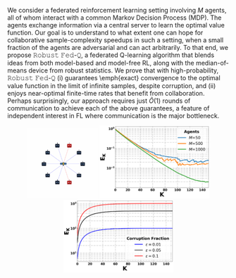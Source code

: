 We consider a federated reinforcement learning setting involving $M$ agents, all of whom interact with a common Markov Decision Process (MDP). The agents exchange information via a central server to learn the optimal value function. Our goal is to understand to what extent one can hope for collaborative sample-complexity speedups in such a setting, when a small fraction of the agents are adversarial and can act arbitrarily. To that end, we propose 𝚁𝚘𝚋𝚞𝚜𝚝 𝙵𝚎𝚍-𝚀, a federated Q-learning algorithm that blends ideas from both model-based and model-free RL, along with the median-of-means device from robust statistics. We prove that with high-probability, 𝚁𝚘𝚋𝚞𝚜𝚝 𝙵𝚎𝚍-𝚀 (i) guarantees \emph{exact} convergence to the optimal value function in the limit of infinite samples, despite corruption, and (ii) enjoys near-optimal finite-time rates that benefit from collaboration. Perhaps surprisingly, our approach requires just $\tilde{O}(1)$ rounds of communication to achieve each of the above guarantees, a feature of independent interest in FL where communication is the major bottleneck.
<p align="center">
  <img src="https://raw.githubusercontent.com/sreejeetm1729/Robust-Federated-Q-Learning-with-Almost-No-communication/main/Robust%20Fed-Q%20Animated%20corruption.gif"
       alt="Robust Fed-Q animation" width="160">
  <img src="https://github.com/sreejeetm1729/Robust-Federated-Q-Learning-with-Almost-No-communication/blob/main/Figures%20Robust%20Fed-Q/Figure%201%20Robust%20Fed%20Q%20with%20corruption%20fraction%200.01.png"
       alt="Figure 2" width="250">
  <img src="https://github.com/sreejeetm1729/Robust-Federated-Q-Learning-with-Almost-No-communication/blob/main/Figures%20Robust%20Fed-Q/Figure%202%20Robust%20Fed%20Q%20with%20corruption%20fraction%200.01.png"
       alt="Figure 1" width="250">
</p>


